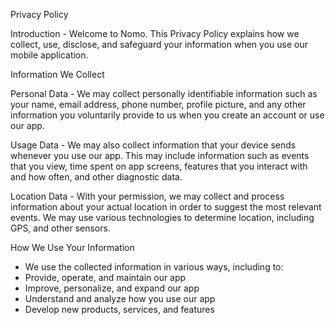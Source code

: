 Privacy Policy

Introduction
    - Welcome to Nomo. This Privacy Policy explains how we collect, use, disclose, and safeguard your information when you use our mobile application.

Information We Collect
  
  Personal Data 
    - We may collect personally identifiable information such as your name, email address, phone number, profile picture, and any other information you voluntarily provide to us when you create an account or use our app.
  
  Usage Data
    - We may also collect information that your device sends whenever you use our app. This may include information such as events that you view, time spent on app screens, features that you interact with and how often, and other diagnostic data.
  
  Location Data
    - With your permission, we may collect and process information about your actual location in order to suggest the most relevant events. We may use various technologies to determine location, including GPS, and other sensors.
  
How We Use Your Information
  - We use the collected information in various ways, including to:
  - Provide, operate, and maintain our app
  - Improve, personalize, and expand our app
  - Understand and analyze how you use our app
  - Develop new products, services, and features

